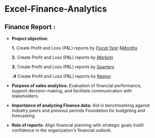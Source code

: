 # Excel-Finance-Analytics
## Finance Report :

- **Project objective:** 

    **1.** Create Profit and Loss (P&L) reports by _[Fiscal Year](https://github.com/SharmaHarvinder7/Excel-Finance-Analytics/blob/main/P%26L%20by%20Market%20Net%20Sales%20Performance%20FY.pdf)_ &_[Months](https://github.com/SharmaHarvinder7/Excel-Finance-Analytics/blob/main/P%26L%20by%20Fiscal%20Month.pdf
)_ 

   **2.** Create Profit and Loss (P&L) reports by _[Markets](https://github.com/SharmaHarvinder7/Excel-Finance-Analytics/blob/main/P%26L%20for%20Market.pdf)_

   **3.** Create Profit and Loss (P&L) reports by [Quarters](https://github.com/SharmaHarvinder7/Excel-Finance-Analytics/blob/main/GM%25%20by%20Quarters.pdf
)

   **.4** Create Profit and Loss (P&L) reports by [Region](https://github.com/SharmaHarvinder7/Excel-Finance-Analytics/blob/main/P%26L%20by%20Region%20FY.pdf
)

- **Purpose of sales analytics:** Evaluation of financial performance, support decision-making, and facilitate communication with stakeholders.

- **Importance of analyzing Finance data:** Aid in benchmarking against industry peers and previous periods Foundation for budgeting and forecasting.

- **Role of reports:** Align financial planning with strategic goals Instill confidence in the organization's financial outlook.
